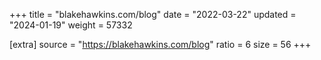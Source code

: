 +++
title = "blakehawkins.com/blog"
date = "2022-03-22"
updated = "2024-01-19"
weight = 57332

[extra]
source = "https://blakehawkins.com/blog"
ratio = 6
size = 56
+++
